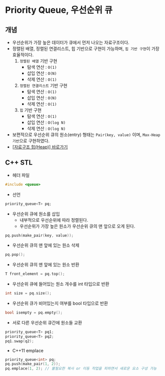 # Priority Queue, 우선순위 큐

## 개념
- 우선순위가 가장 높은 데이터가 큐에서 먼저 나오는 자료구조이다.
- 정렬된 배열, 정렬된 연결리스트, 힙 기반으로 구현이 가능하며, `힙 기반 구현`이 가장 효율적이다.
	1. `정렬된 배열` 기반 구현
		- 탐색 연산 : `O(1)`
		- 삽입 연산 : `O(N)`
		- 삭제 연산 : `O(1)`
	2. `정렬된 연결리스트` 기반 구현
		- 탐색 연산 : `O(1)`
		- 삽입 연산 : `O(N)`
		- 삭제 연산 : `O(1)`
	3. `힙` 기반 구현
		- 탐색 연산 : `O(1)`
		- 삽입 연산 : `O(log N)`
		- 삭제 연산 : `O(log N)`
- 보편적으로 우선순위 큐의 원소(entry) 형태는 `Pair(key, value)` 이며, `Max-Heap 기반`으로 구현하였다.
- [[자료구조 힙(Heap)] 바로가기](https://github.com/seonpilKim/Data-Structure/tree/master/Tree/Heap)

## C++ STL
- 헤더 파일
```c++
#include <queue>
```
- 선언
```c++
priority_queue<T> pq;
```
- 우선순위 큐에 원소를 삽입
	- 내부적으로 우선순위에 따라 정렬된다.
	- 우선순위가 가장 높은 원소가 우선순위 큐의 맨 앞으로 오게 된다.
```c++
pq.push(make_pair(key, value));
```
- 우선순위 큐의 맨 앞에 있는 원소 삭제
```c++
pq.pop();
```
- 우선순위 큐의 맨 앞에 있는 원소 반환
```c++
T front_element = pq.top();
```
- 우선순위 큐에 들어있는 원소 개수를 int 타입으로 반환
```c++
int size = pq.size();
```
- 우선순위 큐가 비어있는지 여부를 bool 타입으로 반환
```c++
bool isempty = pq.empty();
```
- 서로 다른 우선순위 큐간에 원소들 교환
```c++
priority_queue<T> pq1;
priority_queue<T> pq2;
pq1.swap(q2);
```
- C++11 emplace
```c++
priority_queue<int> pq;
pq.push(make_pair(1, 2));
pq.emplace(1, 2); // 불필요한 복사 or 이동 작업을 피하면서 새로운 요소 구성 가능
```